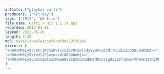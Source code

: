 ```yaml
---
artists: ["playboi carti"]
producers: ["hit-boy"]
tags: ["2017", "OG file"]
file_name: Carti x Hit 1.1.17.mp3
recorded: 2017-01-01
leaked: 2022-05-26
length: 3:39
md5: 809a21cbe67e1cca78bafd9c5972b1a6
mirrors: [
"aHR0cHM6Ly9rcmFrZW5maWxlcy5jb20vdmlldy9yWVcybzNTTUJ2L2ZpbGUuaHRtbA==",
"aHR0cHM6Ly9kYnJlZS5vcmcvdi80ZmNmMjk=",
"aHR0cHM6Ly9vbmx5ZmlsZXMuaW8vZi83OGVmZDMzMDI5Yzg0ZjQzYjQwZTVhNDk4ZTRiMGZhZQ=="
]
---
```

